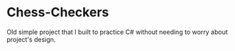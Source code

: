 # Chess-Checkers
Old simple project that I built to practice C# without needing to worry about project's design.
